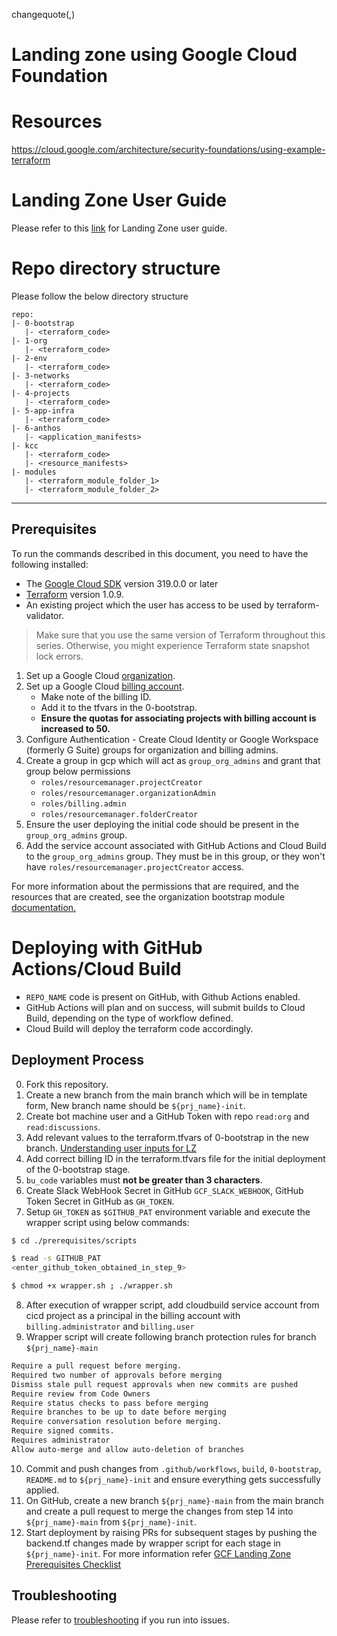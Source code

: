 changequote(,)
# Landing zone using Google Cloud Foundation

# Resources
https://cloud.google.com/architecture/security-foundations/using-example-terraform

# Landing Zone User Guide
Please refer to this [link](https://drive.google.com/file/d/1KY_WSmBY3_T5dyMH05WuYZ8siKpDDCZW/view?usp=sharing) for Landing Zone user guide.

# Repo directory structure

Please follow the below directory structure

```
repo:
|- 0-bootstrap
   |- <terraform_code>
|- 1-org
   |- <terraform_code>
|- 2-env
   |- <terraform_code>
|- 3-networks
   |- <terraform_code>
|- 4-projects
   |- <terraform_code>
|- 5-app-infra
   |- <terraform_code>
|- 6-anthos
   |- <application_manifests>   
|- kcc
   |- <terraform_code>
   |- <resource_manifests>
|- modules
   |- <terraform_module_folder_1>
   |- <terraform_module_folder_2>
```

---

## Prerequisites

To run the commands described in this document, you need to have the following
installed:

- The [Google Cloud SDK](https://cloud.google.com/sdk/install) version 319.0.0 or later
- [Terraform](https://www.terraform.io/downloads.html) version 1.0.9.
- An existing project which the user has access to be used by terraform-validator.

> Make sure that you use the same version of Terraform throughout this series. Otherwise, you might experience Terraform state snapshot lock errors.

1. Set up a Google Cloud [organization](https://cloud.google.com/resource-manager/docs/creating-managing-organization).
2. Set up a Google Cloud [billing account](https://cloud.google.com/billing/docs/how-to/manage-billing-account).
   * Make note of the billing ID.
   * Add it to the tfvars in the 0-bootstrap.
   * **Ensure the quotas for associating projects with billing account is increased to 50.**
3. Configure Authentication - Create Cloud Identity or Google Workspace (formerly G Suite) groups for organization and billing admins.
4. Create a group in gcp which will act as `group_org_admins` and grant that group below permissions
   * `roles/resourcemanager.projectCreator`
   * `roles/resourcemanager.organizationAdmin`
   * `roles/billing.admin`
   * `roles/resourcemanager.folderCreator`
5. Ensure the user deploying the initial code should be present in the `group_org_admins` group.
6. Add the service account associated with GitHub Actions and Cloud Build to the `group_org_admins` group. They must be in this group, or they won't have `roles/resourcemanager.projectCreator` access.

For more information about the permissions that are required, and the resources that are created, see the organization bootstrap module [documentation.](https://github.com/terraform-google-modules/terraform-google-bootstrap)

# Deploying with GitHub Actions/Cloud Build

* `REPO_NAME` code is present on GitHub, with Github Actions enabled.
* GitHub Actions will plan and on success, will submit builds to Cloud Build, depending on the type of workflow defined.
* Cloud Build will deploy the terraform code accordingly.

## Deployment Process
0. Fork this repository.
1. Create a new branch from the main branch which will be in template form, New branch name should be `${prj_name}-init`.
2. Create bot machine user and a GitHub Token with repo `read:org` and `read:discussions`.
3. Add relevant values to the terraform.tfvars of 0-bootstrap in the new branch. [Understanding user inputs for LZ](https://cldcvr.atlassian.net/wiki/spaces/GCF/pages/18562875393)
4. Add correct billing ID in the terraform.tfvars file for the initial deployment of the 0-bootstrap stage.
5. `bu_code` variables must **not be greater than 3 characters**.
6. Create Slack WebHook Secret in GitHub `GCF_SLACK_WEBHOOK`, GitHub Token Secret in GitHub as `GH_TOKEN`.
7. Setup `GH_TOKEN` as `$GITHUB_PAT` environment variable and execute the wrapper script using below commands:
```bash
$ cd ./prerequisites/scripts

$ read -s GITHUB_PAT
<enter_github_token_obtained_in_step_9>

$ chmod +x wrapper.sh ; ./wrapper.sh
```
8. After execution of wrapper script, add cloudbuild service account from cicd project as a principal in the billing account with `billing.administrator` and `billing.user`
9. Wrapper script will create following branch protection rules for branch `${prj_name}-main`
```bash
Require a pull request before merging.
Required two number of approvals before merging
Dismiss stale pull request approvals when new commits are pushed
Require review from Code Owners
Require status checks to pass before merging
Require branches to be up to date before merging
Require conversation resolution before merging.
Require signed commits.
Requires administrator
Allow auto-merge and allow auto-deletion of branches
```
10. Commit and push changes from `.github/workflows`, `build`, `0-bootstrap`, `README.md` to `${prj_name}-init` and ensure everything gets successfully applied.
11. On GitHub, create a new branch `${prj_name}-main` from the main branch and create a pull request to merge the changes from step 14 into `${prj_name}-main` from `${prj_name}-init`.
12. Start deployment by raising PRs for subsequent stages by pushing the backend.tf changes made by wrapper script for each stage in `${prj_name}-init`.
    For more information refer [GCF Landing Zone Prerequisites Checklist](https://drive.google.com/file/d/1KY_WSmBY3_T5dyMH05WuYZ8siKpDDCZW/view)

## Troubleshooting

Please refer to [troubleshooting](https://drive.google.com/file/d/1KY_WSmBY3_T5dyMH05WuYZ8siKpDDCZW/view) if you run into issues.

